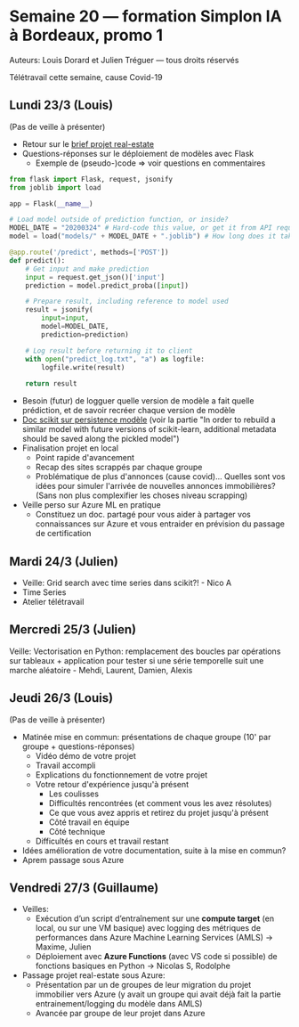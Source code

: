 # Semaine 20 — formation Simplon IA à Bordeaux, promo 1

Auteurs: Louis Dorard et Julien Tréguer — tous droits réservés

Télétravail cette semaine, cause Covid-19

## Lundi 23/3 (Louis)

(Pas de veille à présenter)

* Retour sur le [brief projet real-estate](https://gist.github.com/louisdorard/88e09b8fdc4be81c27cde6e1b9bb9f61)
* Questions-réponses sur le déploiement de modèles avec Flask
  * Exemple de (pseudo-)code => voir questions en commentaires

```python
from flask import Flask, request, jsonify
from joblib import load

app = Flask(__name__)

# Load model outside of prediction function, or inside?
MODEL_DATE = "20200324" # Hard-code this value, or get it from API request?
model = load("models/" + MODEL_DATE + ".joblib") # How long does it take to load model?

@app.route('/predict', methods=['POST'])
def predict():
    # Get input and make prediction
    input = request.get_json()['input']
    prediction = model.predict_proba([input])

    # Prepare result, including reference to model used
    result = jsonify(
        input=input,
        model=MODEL_DATE,
        prediction=prediction)

    # Log result before returning it to client
    with open("predict_log.txt", "a") as logfile:
        logfile.write(result)
    
    return result
```

  * Besoin (futur) de logguer quelle version de modèle a fait quelle prédiction, et de savoir recréer chaque version de modèle
  * [Doc scikit sur persistence modèle](https://scikit-learn.org/stable/modules/model_persistence.html) (voir la partie "In order to rebuild a similar model with future versions of scikit-learn, additional metadata should be saved along the pickled model")
* Finalisation projet en local
  * Point rapide d'avancement
  * Recap des sites scrappés par chaque groupe
  * Problématique de plus d'annonces (cause covid)... Quelles sont vos idées pour simuler l'arrivée de nouvelles annonces immobilières? (Sans non plus complexifier les choses niveau scrapping)
* Veille perso sur Azure ML en pratique
  * Constituez un doc. partagé pour vous aider à partager vos connaissances sur Azure et vous entraider en prévision du passage de certification

## Mardi 24/3 (Julien)

* Veille: Grid search avec time series dans scikit?! - Nico A
* Time Series
* Atelier télétravail

## Mercredi 25/3 (Julien)

Veille: Vectorisation en Python: remplacement des boucles par opérations sur tableaux + application pour tester si une série temporelle suit une marche aléatoire - Mehdi, Laurent, Damien, Alexis

## Jeudi 26/3 (Louis)

(Pas de veille à présenter)

* Matinée mise en commun: présentations de chaque groupe (10' par groupe + questions-réponses)
  * Vidéo démo de votre projet
  * Travail accompli
  * Explications du fonctionnement de votre projet
  * Votre retour d'expérience jusqu'à présent
    * Les coulisses
    * Difficultés rencontrées (et comment vous les avez résolutes)
    * Ce que vous avez appris et retirez du projet jusqu'à présent
    * Côté travail en équipe
    * Côté technique
  * Difficultés en cours et travail restant
* Idées amélioration de votre documentation, suite à la mise en commun?
* Aprem passage sous Azure


## Vendredi 27/3 (Guillaume)

* Veilles:
  * Exécution d’un script d’entraînement sur une **compute target** (en local, ou sur une VM basique) avec logging des métriques de performances dans Azure Machine Learning Services (AMLS) -> Maxime, Julien
  * Déploiement avec **Azure Functions** (avec VS code si possible) de fonctions basiques en Python -> Nicolas S, Rodolphe
* Passage projet real-estate sous Azure:
  * Présentation par un de groupes de leur migration du projet immobilier vers Azure (y avait un groupe qui avait déjà fait la partie entrainement/logging du modèle dans AMLS)
  * Avancée par groupe de leur projet dans Azure
